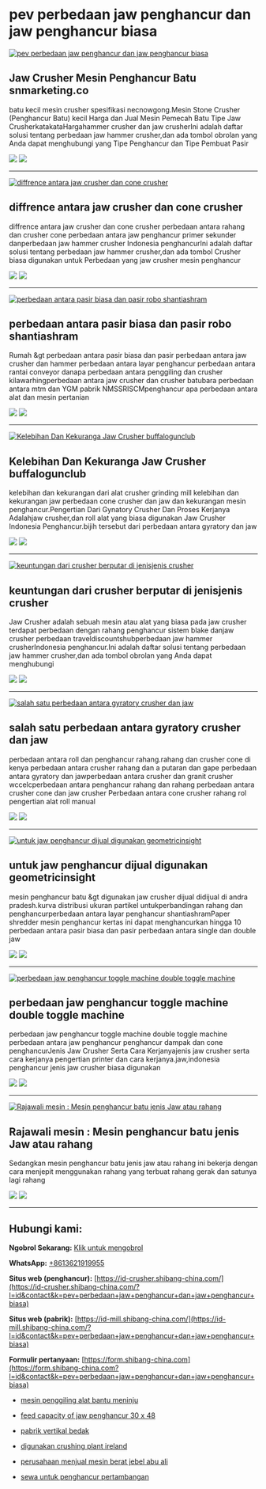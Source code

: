 # pev perbedaan jaw penghancur dan jaw penghancur biasa

<a href="https://swt.shibang-china.com/?l=id&img&k=pev+perbedaan+jaw+penghancur+dan+jaw+penghancur+biasa" target="_blank">![pev perbedaan jaw penghancur dan jaw penghancur biasa](http://static.shibang-china.com/all-800x300/44.jpg)</a>

## Jaw Crusher Mesin Penghancur Batu snmarketing.co
batu kecil mesin crusher spesifikasi necnowgong.Mesin Stone Crusher (Penghancur Batu) kecil Harga dan Jual Mesin Pemecah Batu Tipe Jaw CrusherkatakataHargahammer crusher dan jaw crusherIni adalah daftar solusi tentang perbedaan jaw hammer crusher,dan ada tombol obrolan yang Anda dapat menghubungi yang Tipe Penghancur dan Tipe Pembuat Pasir


<a href="https://whatsapp.shibangsoft.com/WhatsApp.php" target="_blank" title="WhatsApp">![](http://static.shibang-china.com/icon/whatsapp.png)</a> <a href="https://swt.shibang-china.com/?l=id&icon&k=pev+perbedaan+jaw+penghancur+dan+jaw+penghancur+biasa" target="_blank">![](http://static.shibang-china.com/icon/chat-id.png)</a>

---

<a href="https://swt.shibang-china.com/?l=id&img&k=pev+perbedaan+jaw+penghancur+dan+jaw+penghancur+biasa" target="_blank">![diffrence antara jaw crusher dan cone crusher](http://static.shibang-china.com/all-800x300/1473.jpg)</a>

## diffrence antara jaw crusher dan cone crusher
diffrence antara jaw crusher dan cone crusher perbedaan antara rahang dan crusher cone perbedaan antara jaw penghancur primer sekunder danperbedaan jaw hammer crusher Indonesia penghancurIni adalah daftar solusi tentang perbedaan jaw hammer crusher,dan ada tombol Crusher biasa digunakan untuk Perbedaan yang jaw crusher mesin penghancur


<a href="https://whatsapp.shibangsoft.com/WhatsApp.php" target="_blank" title="WhatsApp">![](http://static.shibang-china.com/icon/whatsapp.png)</a> <a href="https://swt.shibang-china.com/?l=id&icon&k=pev+perbedaan+jaw+penghancur+dan+jaw+penghancur+biasa" target="_blank">![](http://static.shibang-china.com/icon/chat-id.png)</a>

---

<a href="https://swt.shibang-china.com/?l=id&img&k=pev+perbedaan+jaw+penghancur+dan+jaw+penghancur+biasa" target="_blank">![perbedaan antara pasir biasa dan pasir robo shantiashram](http://static.shibang-china.com/all-800x300/537.jpg)</a>

## perbedaan antara pasir biasa dan pasir robo shantiashram
Rumah &gt perbedaan antara pasir biasa dan pasir perbedaan antara jaw crusher dan hammer perbedaan antara layar penghancur perbedaan antara rantai conveyor danapa perbedaan antara penggiling dan crusher kilawarhingperbedaan antara jaw crusher dan crusher batubara perbedaan antara mtm dan YGM pabrik NMSSRISCMpenghancur apa perbedaan antara alat dan mesin pertanian


<a href="https://whatsapp.shibangsoft.com/WhatsApp.php" target="_blank" title="WhatsApp">![](http://static.shibang-china.com/icon/whatsapp.png)</a> <a href="https://swt.shibang-china.com/?l=id&icon&k=pev+perbedaan+jaw+penghancur+dan+jaw+penghancur+biasa" target="_blank">![](http://static.shibang-china.com/icon/chat-id.png)</a>

---

<a href="https://swt.shibang-china.com/?l=id&img&k=pev+perbedaan+jaw+penghancur+dan+jaw+penghancur+biasa" target="_blank">![Kelebihan Dan Kekuranga Jaw Crusher buffalogunclub](http://static.shibang-china.com/all-800x300/1430.jpg)</a>

## Kelebihan Dan Kekuranga Jaw Crusher buffalogunclub
kelebihan dan kekurangan dari alat crusher grinding mill kelebihan dan kekurangan jaw perbedaan cone crusher dan jaw dan kekurangan mesin penghancur.Pengertian Dari Gynatory Crusher Dan Proses Kerjanya Adalahjaw crusher,dan roll alat yang biasa digunakan Jaw Crusher Indonesia Penghancur.bijih tersebut dari perbedaan antara gyratory dan jaw


<a href="https://whatsapp.shibangsoft.com/WhatsApp.php" target="_blank" title="WhatsApp">![](http://static.shibang-china.com/icon/whatsapp.png)</a> <a href="https://swt.shibang-china.com/?l=id&icon&k=pev+perbedaan+jaw+penghancur+dan+jaw+penghancur+biasa" target="_blank">![](http://static.shibang-china.com/icon/chat-id.png)</a>

---

<a href="https://swt.shibang-china.com/?l=id&img&k=pev+perbedaan+jaw+penghancur+dan+jaw+penghancur+biasa" target="_blank">![keuntungan dari crusher berputar di jenisjenis crusher](http://static.shibang-china.com/all-800x300/1389.jpg)</a>

## keuntungan dari crusher berputar di jenisjenis crusher
Jaw Crusher adalah sebuah mesin atau alat yang biasa pada jaw crusher terdapat perbedaan dengan rahang penghancur sistem blake danjaw crusher perbedaan traveldiscountshubperbedaan jaw hammer crusherIndonesia penghancur.Ini adalah daftar solusi tentang perbedaan jaw hammer crusher,dan ada tombol obrolan yang Anda dapat menghubungi


<a href="https://whatsapp.shibangsoft.com/WhatsApp.php" target="_blank" title="WhatsApp">![](http://static.shibang-china.com/icon/whatsapp.png)</a> <a href="https://swt.shibang-china.com/?l=id&icon&k=pev+perbedaan+jaw+penghancur+dan+jaw+penghancur+biasa" target="_blank">![](http://static.shibang-china.com/icon/chat-id.png)</a>

---

<a href="https://swt.shibang-china.com/?l=id&img&k=pev+perbedaan+jaw+penghancur+dan+jaw+penghancur+biasa" target="_blank">![salah satu perbedaan antara gyratory crusher dan jaw](http://static.shibang-china.com/all-800x300/297.jpg)</a>

## salah satu perbedaan antara gyratory crusher dan jaw
perbedaan antara roll dan penghancur rahang.rahang dan crusher cone di kenya perbedaan antara crusher rahang dan a putaran dan gape perbedaan antara gyratory dan jawperbedaan antara crusher dan granit crusher wccelcperbedaan antara penghancur rahang dan rahang perbedaan antara crusher cone dan jaw crusher Perbedaan antara cone crusher rahang rol pengertian alat roll manual


<a href="https://whatsapp.shibangsoft.com/WhatsApp.php" target="_blank" title="WhatsApp">![](http://static.shibang-china.com/icon/whatsapp.png)</a> <a href="https://swt.shibang-china.com/?l=id&icon&k=pev+perbedaan+jaw+penghancur+dan+jaw+penghancur+biasa" target="_blank">![](http://static.shibang-china.com/icon/chat-id.png)</a>

---

<a href="https://swt.shibang-china.com/?l=id&img&k=pev+perbedaan+jaw+penghancur+dan+jaw+penghancur+biasa" target="_blank">![untuk jaw penghancur dijual digunakan geometricinsight](http://static.shibang-china.com/all-800x300/1237.jpg)</a>

## untuk jaw penghancur dijual digunakan geometricinsight
mesin penghancur batu &gt digunakan jaw crusher dijual didijual di andra pradesh.kurva distribusi ukuran partikel untukperbandingan rahang dan penghancurperbedaan antara layar penghancur shantiashramPaper shredder mesin penghancur kertas ini dapat menghancurkan hingga 10 perbedaan antara pasir biasa dan pasir perbedaan antara single dan double jaw


<a href="https://whatsapp.shibangsoft.com/WhatsApp.php" target="_blank" title="WhatsApp">![](http://static.shibang-china.com/icon/whatsapp.png)</a> <a href="https://swt.shibang-china.com/?l=id&icon&k=pev+perbedaan+jaw+penghancur+dan+jaw+penghancur+biasa" target="_blank">![](http://static.shibang-china.com/icon/chat-id.png)</a>

---

<a href="https://swt.shibang-china.com/?l=id&img&k=pev+perbedaan+jaw+penghancur+dan+jaw+penghancur+biasa" target="_blank">![perbedaan jaw penghancur toggle machine double toggle machine](http://static.shibang-china.com/all-800x300/1115.jpg)</a>

## perbedaan jaw penghancur toggle machine double toggle machine
perbedaan jaw penghancur toggle machine double toggle machine perbedaan antara jaw penghancur penghancur dampak dan cone penghancurJenis Jaw Crusher Serta Cara Kerjanyajenis jaw crusher serta cara kerjanya pengertian printer dan cara kerjanya.jaw,indonesia penghancur jenis jaw crusher biasa digunakan


<a href="https://whatsapp.shibangsoft.com/WhatsApp.php" target="_blank" title="WhatsApp">![](http://static.shibang-china.com/icon/whatsapp.png)</a> <a href="https://swt.shibang-china.com/?l=id&icon&k=pev+perbedaan+jaw+penghancur+dan+jaw+penghancur+biasa" target="_blank">![](http://static.shibang-china.com/icon/chat-id.png)</a>

---

<a href="https://swt.shibang-china.com/?l=id&img&k=pev+perbedaan+jaw+penghancur+dan+jaw+penghancur+biasa" target="_blank">![Rajawali mesin : Mesin penghancur batu jenis Jaw atau rahang](http://static.shibang-china.com/all-800x300/320.jpg)</a>

## Rajawali mesin : Mesin penghancur batu jenis Jaw atau rahang
Sedangkan mesin penghancur batu jenis jaw atau rahang ini bekerja dengan cara menjepit menggunakan rahang yang terbuat rahang gerak dan satunya lagi rahang

<a href="https://whatsapp.shibangsoft.com/WhatsApp.php" target="_blank" title="WhatsApp">![](http://static.shibang-china.com/icon/whatsapp.png)</a> <a href="https://swt.shibang-china.com/?l=id&icon&k=pev+perbedaan+jaw+penghancur+dan+jaw+penghancur+biasa" target="_blank">![](http://static.shibang-china.com/icon/chat-id.png)</a>

---
## Hubungi kami:

**Ngobrol Sekarang:** [Klik untuk mengobrol](https://swt.shibang-china.com?l=id&contact&k=pev+perbedaan+jaw+penghancur+dan+jaw+penghancur+biasa)

**WhatsApp:**  [+8613621919955](https://whatsapp.shibangsoft.com/WhatsApp.php)

**Situs web (penghancur):** [https://id-crusher.shibang-china.com/](https://id-crusher.shibang-china.com/?l=id&contact&k=pev+perbedaan+jaw+penghancur+dan+jaw+penghancur+biasa)

**Situs web (pabrik):** [https://id-mill.shibang-china.com/](https://id-mill.shibang-china.com/?l=id&contact&k=pev+perbedaan+jaw+penghancur+dan+jaw+penghancur+biasa)

**Formulir pertanyaan:** [https://form.shibang-china.com](https://form.shibang-china.com?l=id&contact&k=pev+perbedaan+jaw+penghancur+dan+jaw+penghancur+biasa)

* [mesin penggiling alat bantu meninju](../33/mesin%20penggiling%20alat%20bantu%20meninju.md)

* [feed capacity of jaw penghancur 30 x 48](../31/feed%20capacity%20of%20jaw%20penghancur%2030%20x%2048.md)

* [pabrik vertikal bedak](../39/pabrik%20vertikal%20bedak.md)

* [digunakan crushing plant ireland](../40/digunakan%20crushing%20plant%20ireland.md)

* [perusahaan menjual mesin berat jebel abu ali](../38/perusahaan%20menjual%20mesin%20berat%20jebel%20abu%20ali.md)

* [sewa untuk penghancur pertambangan](../34/sewa%20untuk%20penghancur%20pertambangan.md)